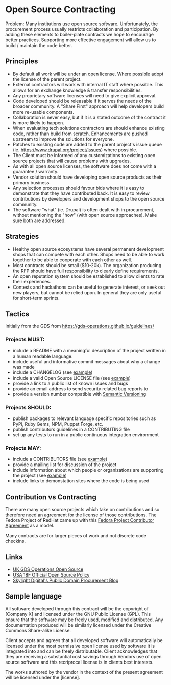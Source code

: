 # Open Source Contracting

Problem: Many institutions use open source software. Unfortunately, the procurement process usually restricts collaboration and participation. By adding these elements to boiler-plate contracts we hope to encourage better practices. Supporting more effective engagement will allow us to build / maintain the code better.


## Principles
- By default all work will be under an open license. Where possible adopt the license of the parent project. 
- External contractors will work with internal IT staff where possible. This allows for an exchange knowledge & transfer responsibilities.
- Any proprietary software licenses will need to give explicit approval.
- Code developed should be releasable if it serves the needs of the broader community. A "Share First" approach will help developers build more re-usable components. 
- Collaboration is never easy, but if it is a stated outcome of the contract it is more likely to happen.
- When evaluating tech solutions contractors are should enhance existing code, rather than build from scratch. Enhancements are pushed upstream to improve the solutions for everyone.
- Patches to existing code are added to the parent project's issue queue (ie. https://www.drupal.org/project/issues) where possible.
- The Client must be informed of any customizations to existing open source projects that will cause problems with upgrades.
- As with all open source licenses, the software does not come with a guarantee / warranty.
- Vendor solution should have developing open source products as their primary business
- Any selection processes should favour bids where it is easy to demonstrate that they have contributed back. It is easy to review contributions by developers and development shops to the open source community. 
- The software "what" (ie. Drupal) is often dealt with in procurement, without mentioning the "how" (with open source approaches). Make sure both are addressed.


## Strategies
- Healthy open source ecosystems have several permanent development shops that can compete with each other. Shops need to be able to work together to be able to cooperate with each other as well. 
- Most contracts should be small ($10-20k). The organization producing the RFP should have full responsibility to clearly define requirements.
- An open reputation system should be established to allow clients to rate their experiences. 
- Contests and hackathons can be useful to generate interest, or seek out new players, but cannot be relied upon. In general they are only useful for short-term sprints. 


## Tactics 

Initially from the GDS from https://gds-operations.github.io/guidelines/

### Projects MUST:
 - include a README with a meaningful description of the project written in a human readable language.
 - include useful and informative commit messages about why a change was made
 - include a CHANGELOG (see [example](https://metacpan.org/pod/CPAN::Changes::Spec))
 - include a valid Open Source LICENSE file (see [example](https://opensource.org/licenses))
 - provide a link to a public list of known issues and bugs
 - provide an email address to send security related bug reports to
 - provide a version number compatible with [Semantic Versioning](http://semver.org/spec/v2.0.0.html)

### Projects SHOULD:
 - publish packages to relevant language specific repositories such as PyPi, Ruby Gems, NPM, Puppet Forge, etc.
 - publish contributors guidelines in a CONTRIBUTING file
 - set up any tests to run in a public continuous integration environment

### Projects MAY:
 - include a CONTRIBUTORS file (see [example](https://golang.org/CONTRIBUTORS))
 - provide a mailing list for discussion of the project
 - include information about which people or organizations are supporting the project (see [example](https://www.drupal.org/project/redhen))
 - include links to demonstation sites where the code is being used

## Contribution vs Contracting

There are many open source projects which take on contributions and so therefore need an agreement for the license of those contributions. The Fedora Project of RedHat came up with this [Fedora Project Contributor Agreement](https://fedoraproject.org/wiki/Legal:Fedora_Project_Contributor_Agreement?rd=Legal:FPCA) as a model. 

Many contracts are for larger pieces of work and not discrete code checkins.  

## Links
- [UK GDS Operations Open Source](https://gds-operations.github.io/guidelines/)
- [USA 18F Official Open Source Policy](https://github.com/18F/open-source-policy/blob/master/policy.md)
- [Skylight Digital's Public Domain Procurement Blog](https://skylight.digital/blog/public-domain-procurement/)


## Sample language

All software developed through this contract will be the copyright of [Company X] and licensed under the GNU Public License (GPL). This ensure that the software may be freely used, modified and distributed. Any documentation produced will be similarly licensed under the Creative Commons Share-alike License.

Client accepts and agrees that all developed software will automatically be licensed under the most permissive open license used by software it is integrated into and can be freely distributable. Client acknowledges that they are receiving a substantial cost savings through Vendors use of open source software and this recriprocal license is in clients best interests. 

The works authored by the vendor in the context of the present agreement will be licensed under the [license].
